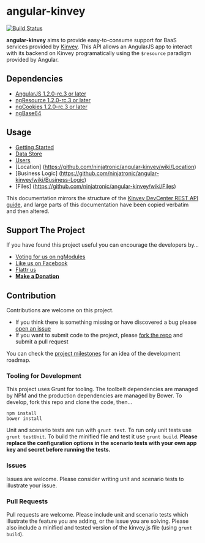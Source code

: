 # angular-kinvey

[![Build Status](https://travis-ci.org/ninjatronic/angular-kinvey.png)](https://travis-ci.org/ninjatronic/angular-kinvey)

**angular-kinvey** aims to provide easy-to-consume support for BaaS services provided by [Kinvey](http://kinvey.com/).
This API allows an AngularJS app to interact with its backend on Kinvey programatically using the `$resource` 
paradigm provided by Angular.

## Dependencies

* [AngularJS 1.2.0-rc.3 or later](https://github.com/angular/bower-angular)
* [ngResource 1.2.0-rc.3 or later](https://github.com/angular/bower-angular-resource)
* [ngCookies 1.2.0-rc.3 or later](https://github.com/angular/bower-angular-cookies)
* [ngBase64](https://github.com/ninjatronic/ngBase64)

## Usage

* [Getting Started](https://github.com/ninjatronic/angular-kinvey/wiki/Getting-Started)
* [Data Store](https://github.com/ninjatronic/angular-kinvey/wiki/Data-Store)
* [Users](https://github.com/ninjatronic/angular-kinvey/wiki/Users)
* [Location] (https://github.com/ninjatronic/angular-kinvey/wiki/Location)
* [Business Logic] (https://github.com/ninjatronic/angular-kinvey/wiki/Business-Logic)
* [Files] (https://github.com/ninjatronic/angular-kinvey/wiki/Files)

This documentation mirrors the structure of the [Kinvey DevCenter REST API guide](http://devcenter.kinvey.com/rest/guides/), 
and large parts of this documentation have been copied verbatim and then altered.

## Support The Project

If you have found this project useful you can encourage the developers by...

* [Voting for us on ngModules](http://ngmodules.org/modules/angular-kinvey)
* [Like us on Facebook](https://www.facebook.com/ninjatronic)
* [Flattr us](https://flattr.com/submit/auto?user_id=ninjatronic&url=https://github.com/ninjatronic/angular-kinvey/&title=angular-kinvey&language=&tags=github&category=software)
* **[Make a Donation](https://pledgie.com/campaigns/23204)**

## Contribution

Contributions are welcome on this project.

* If you think there is something missing or have discovered a bug please [open an issue](https://github.com/ninjatronic/angular-kinvey/issues/new)
* If you want to submit code to the project, please [fork the repo](https://github.com/ninjatronic/angular-kinvey/fork) and submit a pull request

You can check the [project milestones](https://github.com/ninjatronic/angular-kinvey/issues/milestones?with_issues=yes) for an
idea of the development roadmap.

### Tooling for Development

This project uses Grunt for tooling. The toolbelt dependencies are managed by NPM and the production  dependencies are
managed by Bower. To develop, fork this repo and clone the code, then...

```
npm install
bower install
```

Unit and scenario tests are run with `grunt test`. To run only unit tests use `grunt testUnit`. To build the minified
file and test it use `grunt build`. **Please replace the configuration options in the scenario tests with your own app
key and secret before running the tests.**

### Issues

Issues are welcome. Please consider writing unit and scenario tests to illustrate your issue.

### Pull Requests

Pull requests are welcome. Please include unit and scenario tests which illustrate the feature you are adding, or the
issue you are solving. Please also include a minified and tested version of the kinvey.js file (using `grunt build`).
